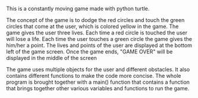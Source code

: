 This is a constantly moving game made with python turtle.

The concept of the game is to dodge the red circles and touch the green circles that come at the user, which is colored yellow in the game. The game gives the user three lives. Each time a red circle is touched the user will lose a life. Each time the user touches a green circle the game gives the him/her a point. The lives and points of the user are displayed at the bottom left of the game screen. Once the game ends, "GAME OVER" will be displayed in the middle of the screen

The game uses multiple objects for the user and different obstacles. It also contains different functions to make the code more concise. The whole program is brought together with a main() function that contains a function that brings together other various variables and functions to run the game.
